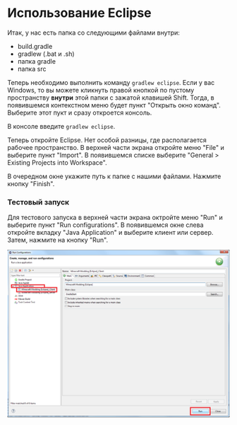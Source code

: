 # Использование Eclipse

Итак, у нас есть папка со следующими файлами внутри:

* build.gradle
* gradlew (.bat и .sh)
* папка gradle
* папка src

Теперь необходимо выполнить команду `gradlew eclipse`. Если у вас Windows, то вы можете кликнуть правой кнопкой
по пустому пространству **внутри** этой папки с зажатой клавишей Shift. Тогда, в появившемся контекстном меню будет пункт
"Открыть окно команд". Выберите этот пукт и сразу откроется консоль.

В консоле введите `gradlew eclipse`.

Теперь откройте Eclipse. Нет особой разницы, где располагается рабочее пространство. В верхней части экрана откройте
меню "File" и выберите пункт "Import". В появившемся списке выберите "General > Existing Projects into Workspace".

В очередном окне укажите путь к папке с нашими файлами. Нажмите кнопку "Finish".

### Тестовый запуск

Для тестового запуска в верхней части экрана октройте меню "Run" и выберите пункт "Run configurations". В появившемся
окне слева откройте вкладку "Java Application" и выберите клиент или сервер. Затем, нажмите на кнопку "Run".

![Демонстрация тестового запуска](images/run.png)